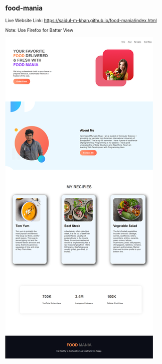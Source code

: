 ## food-mania
Live Website Link: https://saidul-m-khan.github.io/food-mania/index.html

Note: Use Firefox for Batter View

![Test Image 4](https://github.com/Saidul-M-Khan/food-mania/blob/main/Screenshot(Firefox).png)
